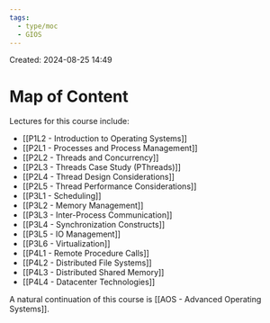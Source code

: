 ```yaml
---
tags:
  - type/moc
  - GIOS
---
```

Created: 2024-08-25 14:49
# Map of Content


Lectures for this course include:
- [[P1L2 - Introduction to Operating Systems]]
- [[P2L1 - Processes and Process Management]]
- [[P2L2 - Threads and Concurrency]]
- [[P2L3 - Threads Case Study (PThreads)]]
- [[P2L4 - Thread Design Considerations]]
- [[P2L5 - Thread Performance Considerations]]
- [[P3L1 - Scheduling]]
- [[P3L2 - Memory Management]]
- [[P3L3 - Inter-Process Communication]]
- [[P3L4 - Synchronization Constructs]]
- [[P3L5 - IO Management]]
- [[P3L6 - Virtualization]]
- [[P4L1 - Remote Procedure Calls]]
- [[P4L2 - Distributed File Systems]]
- [[P4L3 - Distributed Shared Memory]]
- [[P4L4 - Datacenter Technologies]]

A natural continuation of this course is [[AOS - Advanced Operating Systems]].
